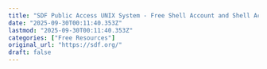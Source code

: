```yaml
---
title: "SDF Public Access UNIX System - Free Shell Account and Shell Access"
date: "2025-09-30T00:11:40.353Z"
lastmod: "2025-09-30T00:11:40.353Z"
categories: ["Free Resources"]
original_url: "https://sdf.org/"
draft: false
---
```

